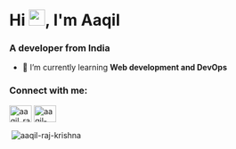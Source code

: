 <h1>Hi <img src="https://github.com/TheDudeThatCode/TheDudeThatCode/blob/master/Assets/Hi.gif" width="29px">, I'm Aaqil</h1>
<h3>A developer from India</h3>

- 🌱 I’m currently learning **Web development and DevOps**

<h3 align="left">Connect with me:</h3>
<p align="left">
<a href="https://twitter.com/aaqil_raj" target="blank"><img align="center" src="https://raw.githubusercontent.com/rahuldkjain/github-profile-readme-generator/master/src/images/icons/Social/twitter.svg" alt="aaqil_raj" height="30" width="40" /></a>
<a href="https://linkedin.com/in/aaqil-krishna-1a81a81b1" target="blank"><img align="center" src="https://raw.githubusercontent.com/rahuldkjain/github-profile-readme-generator/master/src/images/icons/Social/linked-in-alt.svg" alt="aaqil-krishna-1a81a81b1" height="30" width="40" /></a>
</p>

<p>&nbsp;<img align="center" src="https://github-readme-stats.vercel.app/api?username=aaqil-raj-krishna&show_icons=true&locale=en" alt="aaqil-raj-krishna" /></p>

